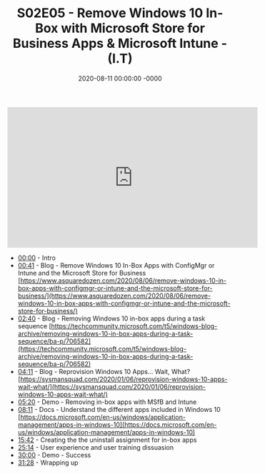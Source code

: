 ﻿---
layout: post
title: "S02E05 - Remove Windows 10 In-Box with Microsoft Store for Business Apps & Microsoft Intune - (I.T)"
date: 2020-08-11 00:00:00 -0000
categories:
---

<iframe loading="lazy" width="560" height="315" src="https://www.youtube.com/embed/isiPit7mJ-g" title="YouTube video player" frameborder="0" allow="accelerometer; autoplay; clipboard-write; encrypted-media; gyroscope; picture-in-picture" allowfullscreen></iframe>

* [00:00](https://www.youtube.com/watch?v=isiPit7mJ-g&t=0s) - Intro
* [00:41](https://www.youtube.com/watch?v=isiPit7mJ-g&t=41s) - Blog - Remove Windows 10 In-Box Apps with ConfigMgr or Intune and the Microsoft Store for Business
[https://www.asquaredozen.com/2020/08/06/remove-windows-10-in-box-apps-with-configmgr-or-intune-and-the-microsoft-store-for-business/](https://www.asquaredozen.com/2020/08/06/remove-windows-10-in-box-apps-with-configmgr-or-intune-and-the-microsoft-store-for-business/)
* [02:40](https://www.youtube.com/watch?v=isiPit7mJ-g&t=160s) - Blog - Removing Windows 10 in-box apps during a task sequence
[https://techcommunity.microsoft.com/t5/windows-blog-archive/removing-windows-10-in-box-apps-during-a-task-sequence/ba-p/706582](https://techcommunity.microsoft.com/t5/windows-blog-archive/removing-windows-10-in-box-apps-during-a-task-sequence/ba-p/706582)
* [04:11](https://www.youtube.com/watch?v=isiPit7mJ-g&t=251s) - Blog - Reprovision Windows 10 Apps… Wait, What?
[https://sysmansquad.com/2020/01/06/reprovision-windows-10-apps-wait-what/](https://sysmansquad.com/2020/01/06/reprovision-windows-10-apps-wait-what/)
* [05:20](https://www.youtube.com/watch?v=isiPit7mJ-g&t=320s) - Demo - Removing in-box apps with MSfB and Intune
* [08:11](https://www.youtube.com/watch?v=isiPit7mJ-g&t=491s) - Docs - Understand the different apps included in Windows 10
[https://docs.microsoft.com/en-us/windows/application-management/apps-in-windows-10](https://docs.microsoft.com/en-us/windows/application-management/apps-in-windows-10)
* [15:42](https://www.youtube.com/watch?v=isiPit7mJ-g&t=942s) - Creating the the uninstall assignment for in-box apps
* [25:14](https://www.youtube.com/watch?v=isiPit7mJ-g&t=1514s) - User experience and user training dissuasion
* [30:00](https://www.youtube.com/watch?v=isiPit7mJ-g&t=1800s) - Demo - Success
* [31:28](https://www.youtube.com/watch?v=isiPit7mJ-g&t=1888s) - Wrapping up

